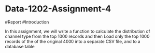 # Data-1202-Assignment-4
#Report
#Introduction 

In this assignment, we will write a function to calculate the distribution of channel type from the top 1000 records and then Load only the top 1000 records of the
of the original 4000 into a separate CSV file, and to a database table
